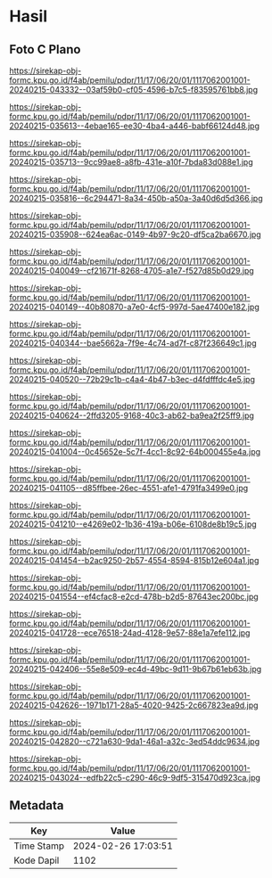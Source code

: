 # Hasil

## Foto C Plano

https://sirekap-obj-formc.kpu.go.id/f4ab/pemilu/pdpr/11/17/06/20/01/1117062001001-20240215-043332--03af59b0-cf05-4596-b7c5-f83595761bb8.jpg

https://sirekap-obj-formc.kpu.go.id/f4ab/pemilu/pdpr/11/17/06/20/01/1117062001001-20240215-035613--4ebae165-ee30-4ba4-a446-babf66124d48.jpg

https://sirekap-obj-formc.kpu.go.id/f4ab/pemilu/pdpr/11/17/06/20/01/1117062001001-20240215-035713--9cc99ae8-a8fb-431e-a10f-7bda83d088e1.jpg

https://sirekap-obj-formc.kpu.go.id/f4ab/pemilu/pdpr/11/17/06/20/01/1117062001001-20240215-035816--6c294471-8a34-450b-a50a-3a40d6d5d366.jpg

https://sirekap-obj-formc.kpu.go.id/f4ab/pemilu/pdpr/11/17/06/20/01/1117062001001-20240215-035908--624ea6ac-0149-4b97-9c20-df5ca2ba6670.jpg

https://sirekap-obj-formc.kpu.go.id/f4ab/pemilu/pdpr/11/17/06/20/01/1117062001001-20240215-040049--cf21671f-8268-4705-a1e7-f527d85b0d29.jpg

https://sirekap-obj-formc.kpu.go.id/f4ab/pemilu/pdpr/11/17/06/20/01/1117062001001-20240215-040149--40b80870-a7e0-4cf5-997d-5ae47400e182.jpg

https://sirekap-obj-formc.kpu.go.id/f4ab/pemilu/pdpr/11/17/06/20/01/1117062001001-20240215-040344--bae5662a-7f9e-4c74-ad7f-c87f236649c1.jpg

https://sirekap-obj-formc.kpu.go.id/f4ab/pemilu/pdpr/11/17/06/20/01/1117062001001-20240215-040520--72b29c1b-c4a4-4b47-b3ec-d4fdfffdc4e5.jpg

https://sirekap-obj-formc.kpu.go.id/f4ab/pemilu/pdpr/11/17/06/20/01/1117062001001-20240215-040624--2ffd3205-9168-40c3-ab62-ba9ea2f25ff9.jpg

https://sirekap-obj-formc.kpu.go.id/f4ab/pemilu/pdpr/11/17/06/20/01/1117062001001-20240215-041004--0c45652e-5c7f-4cc1-8c92-64b000455e4a.jpg

https://sirekap-obj-formc.kpu.go.id/f4ab/pemilu/pdpr/11/17/06/20/01/1117062001001-20240215-041105--d85ffbee-26ec-4551-afe1-4791fa3499e0.jpg

https://sirekap-obj-formc.kpu.go.id/f4ab/pemilu/pdpr/11/17/06/20/01/1117062001001-20240215-041210--e4269e02-1b36-419a-b06e-6108de8b19c5.jpg

https://sirekap-obj-formc.kpu.go.id/f4ab/pemilu/pdpr/11/17/06/20/01/1117062001001-20240215-041454--b2ac9250-2b57-4554-8594-815b12e604a1.jpg

https://sirekap-obj-formc.kpu.go.id/f4ab/pemilu/pdpr/11/17/06/20/01/1117062001001-20240215-041554--ef4cfac8-e2cd-478b-b2d5-87643ec200bc.jpg

https://sirekap-obj-formc.kpu.go.id/f4ab/pemilu/pdpr/11/17/06/20/01/1117062001001-20240215-041728--ece76518-24ad-4128-9e57-88e1a7efe112.jpg

https://sirekap-obj-formc.kpu.go.id/f4ab/pemilu/pdpr/11/17/06/20/01/1117062001001-20240215-042406--55e8e509-ec4d-49bc-9d11-9b67b61eb63b.jpg

https://sirekap-obj-formc.kpu.go.id/f4ab/pemilu/pdpr/11/17/06/20/01/1117062001001-20240215-042626--1971b171-28a5-4020-9425-2c667823ea9d.jpg

https://sirekap-obj-formc.kpu.go.id/f4ab/pemilu/pdpr/11/17/06/20/01/1117062001001-20240215-042820--c721a630-9da1-46a1-a32c-3ed54ddc9634.jpg

https://sirekap-obj-formc.kpu.go.id/f4ab/pemilu/pdpr/11/17/06/20/01/1117062001001-20240215-043024--edfb22c5-c290-46c9-9df5-315470d923ca.jpg


## Metadata

| Key        | Value               |
| ---------- | ------------------- |
| Time Stamp | 2024-02-26 17:03:51 |
| Kode Dapil | 1102                |



